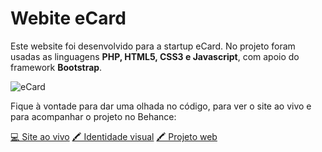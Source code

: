 # Webite eCard
Este website foi desenvolvido para a startup eCard.
No projeto foram usadas as linguagens <b>PHP, HTML5, CSS3 e Javascript</b>, com apoio do framework <b>Bootstrap</b>. 

![eCard](https://robianchini.github.io/site-ecard/images/card-share.png)



Fique à vontade para dar uma olhada no código, para ver o site ao vivo e para acompanhar o projeto no Behance:


[💻  Site ao vivo](https://robianchini.github.io/site-ecard/)
[🖍  Identidade visual](https://www.behance.net/gallery/92935293/eCard-Midias-Sociais) 
[🖍  Projeto web](https://www.behance.net/gallery/77270189/Website-Meu-eCard) 
